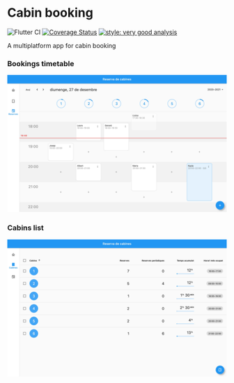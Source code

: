 # Cabin booking

![Flutter CI](https://github.com/albertms10/cabin_booking/workflows/Flutter%20CI/badge.svg)
[![Coverage Status](https://coveralls.io/repos/github/albertms10/cabin_booking/badge.svg?branch=main)](https://coveralls.io/github/albertms10/cabin_booking?branch=main)
[![style: very good analysis](https://img.shields.io/badge/style-very_good_analysis-B22C89.svg)](https://pub.dev/packages/very_good_analysis)

A multiplatform app for cabin booking

### Bookings timetable

![Bookings page](docs/screenshots/v0.4/bookings.jpg)

### Cabins list

![Cabins page](docs/screenshots/v0.4/cabins.jpg)
